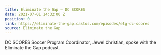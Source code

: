 ```yaml
---
title: Eliminate the Gap – DC SCORES
date: 2021-07-01 14:32:00 Z
position: 0
link: https://eliminate-the-gap.castos.com/episodes/etg-dc-scores
source: Eliminate the Gap
---
```


DC SCORES Soccer Program Coordinator, Jewel Christian, spoke with the Eliminate the Gap podcast.